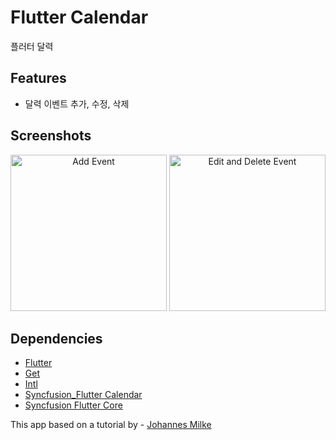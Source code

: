 # Flutter Calendar

플러터 달력

## Features
- 달력 이벤트 추가, 수정, 삭제

## Screenshots
<p align="center">
  <img src="https://user-images.githubusercontent.com/27044221/146900304-9123b864-bb51-40e9-b2b3-995b19bb0b8a.gif?raw=true" alt="Add Event" width="250">
  <img src="https://user-images.githubusercontent.com/27044221/146900322-7cf5c6d3-1bc5-420d-b7c5-4705bbe40ae7.gif?raw=true" alt="Edit and Delete Event" width="250">
</p>

## Dependencies
- [Flutter](https://flutter.dev/)
- [Get](https://pub.dev/packages/get)
- [Intl](https://pub.dev/packages/intl)
- [Syncfusion_Flutter Calendar](https://pub.dev/packages/syncfusion_flutter_calendar)
- [Syncfusion Flutter Core](https://pub.dev/packages/syncfusion_flutter_core)

This app based on a tutorial by -
[Johannes Milke](https://www.youtube.com/watch?v=LoDtxRkGDTw)
